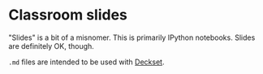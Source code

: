 # Classroom slides

"Slides" is a bit of a misnomer. This is primarily IPython notebooks. Slides are definitely OK, though.

`.md` files are intended to be used with [Deckset](http://www.decksetapp.com/).